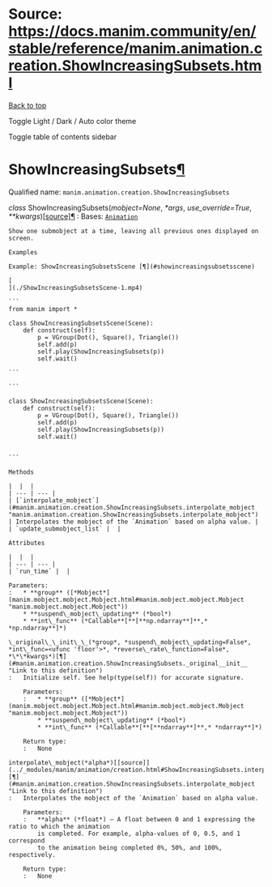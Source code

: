 # Source: https://docs.manim.community/en/stable/reference/manim.animation.creation.ShowIncreasingSubsets.html

[Back to top](#)

Toggle Light / Dark / Auto color theme

Toggle table of contents sidebar

ShowIncreasingSubsets[¶](#showincreasingsubsets "Link to this heading")
=======================================================================

Qualified name: `manim.animation.creation.ShowIncreasingSubsets`

*class* ShowIncreasingSubsets(*mobject=None*, *\*args*, *use\_override=True*, *\*\*kwargs*)[[source]](../_modules/manim/animation/creation.html#ShowIncreasingSubsets)[¶](#manim.animation.creation.ShowIncreasingSubsets "Link to this definition")
:   Bases: [`Animation`](manim.animation.animation.Animation.html#manim.animation.animation.Animation "manim.animation.animation.Animation")

    Show one submobject at a time, leaving all previous ones displayed on screen.

    Examples

    Example: ShowIncreasingSubsetsScene [¶](#showincreasingsubsetsscene)

    [
    ](./ShowIncreasingSubsetsScene-1.mp4)

    ```
    from manim import *

    class ShowIncreasingSubsetsScene(Scene):
        def construct(self):
            p = VGroup(Dot(), Square(), Triangle())
            self.add(p)
            self.play(ShowIncreasingSubsets(p))
            self.wait()

    ```

    ```

    class ShowIncreasingSubsetsScene(Scene):
        def construct(self):
            p = VGroup(Dot(), Square(), Triangle())
            self.add(p)
            self.play(ShowIncreasingSubsets(p))
            self.wait()


    ```

    Methods

    |  |  |
    | --- | --- |
    | [`interpolate_mobject`](#manim.animation.creation.ShowIncreasingSubsets.interpolate_mobject "manim.animation.creation.ShowIncreasingSubsets.interpolate_mobject") | Interpolates the mobject of the `Animation` based on alpha value. |
    | `update_submobject_list` |  |

    Attributes

    |  |  |
    | --- | --- |
    | `run_time` |  |

    Parameters:
    :   * **group** ([*Mobject*](manim.mobject.mobject.Mobject.html#manim.mobject.mobject.Mobject "manim.mobject.mobject.Mobject"))
        * **suspend\_mobject\_updating** (*bool*)
        * **int\_func** (*Callable**[**[**np.ndarray**]**,* *np.ndarray**]*)

    \_original\_\_init\_\_(*group*, *suspend\_mobject\_updating=False*, *int\_func=<ufunc 'floor'>*, *reverse\_rate\_function=False*, *\*\*kwargs*)[¶](#manim.animation.creation.ShowIncreasingSubsets._original__init__ "Link to this definition")
    :   Initialize self. See help(type(self)) for accurate signature.

        Parameters:
        :   * **group** ([*Mobject*](manim.mobject.mobject.Mobject.html#manim.mobject.mobject.Mobject "manim.mobject.mobject.Mobject"))
            * **suspend\_mobject\_updating** (*bool*)
            * **int\_func** (*Callable**[**[**ndarray**]**,* *ndarray**]*)

        Return type:
        :   None

    interpolate\_mobject(*alpha*)[[source]](../_modules/manim/animation/creation.html#ShowIncreasingSubsets.interpolate_mobject)[¶](#manim.animation.creation.ShowIncreasingSubsets.interpolate_mobject "Link to this definition")
    :   Interpolates the mobject of the `Animation` based on alpha value.

        Parameters:
        :   **alpha** (*float*) – A float between 0 and 1 expressing the ratio to which the animation
            is completed. For example, alpha-values of 0, 0.5, and 1 correspond
            to the animation being completed 0%, 50%, and 100%, respectively.

        Return type:
        :   None